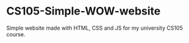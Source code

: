 # CS105-Simple-WOW-website
Simple website made with HTML, CSS and JS for my university CS105 course.
